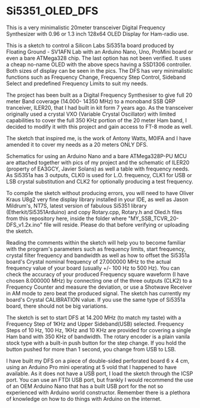 # Si5351_OLED_DFS
This is a very minimalistic 20meter transceiver Digital Frequency Synthesizer with 0.96 or 1.3 inch 128x64 OLED Display for Ham-radio use.

This is a sketch to control a Silicon Labs Si5351a board produced by Floating Ground - SV1AFN Lab with an Arduino Nano, Uno, ProMini board or even a bare ATMega328 chip. The last option has not been verified. It uses a cheap no-name OLED with the above specs having a SSD1306 controller. Both sizes of display can be seen in the pics. The DFS has very minimalistic functions such as Frequency Change, Frequency Step Control, Sideband Select and predefined Frequency Limits to suit my needs.

The project has been built as a Digital Frequency Synthesiser to give full 20 meter Band coverage (14.000- 14350 MHz) to a monoband SSB QRP tranceiver, ILER20, that I had built in kit form 7 years ago. As the transceiver originally used a crystal VXO (Variable Crystal Oscillator) with limited capabilities to cover the full 350 KHz portion of the 20 meter Ham band, I decided to modify it with this project and gain access to FT-8 mode as well.

The sketch that inspired me, is the work of Antony Watts, M0IFA and I have amended it to cover my needs as a 20 meters ONLY DFS.

Schematics for using an Arduino Nano and a bare ATMega328P-PU MCU are attached together with pics of my project and the schematic of ILER20 (property of EA3GCY, Javier Solans) as well a table with frequency needs. As Si5351a has 3 outputs, CLK0 is used for L.O. frequency, CLK1 for USB or LSB crystal substitution and CLK2 for optionally producing a test frequency.

To compile the sketch without producing errors, you will need to have Oliver Kraus U8g2 very fine display library installed in your IDE, as well as Jason Mildrum's, NT7S, latest version of fabulous Si5351 library (Etherkit/Si5351Arduino)  and copy Rotary.cpp, Rotary.h and Oled.h files from this repository here, inside the folder where "MY_SSB_TCVR_20-DFS_v1.2x.ino" file will reside. Please do that before verifying or uploading the sketch.

Reading the comments within the sketch will help you to become familiar with the program's parameters such as frequency limits, start frequency, crystal filter frequency and bandwidth as well as how to offset the Si5351a board's Crystal nominal frequency of 27.000000 MHz to the actual frequency value of your board (usually +/- 100 Hz to 500 Hz). You can check the accuracy of your produced Frequency square waveform (I have chosen 8.000000 MHz) by connecting one of the three outputs (CLK2) to a Frequency Counter and measure the deviation, or use a Shotwave Receiver in AM mode to zero beat the produced signal. The sketch has  currently my board's Crystal CALIBRATION value. If you use the same type of Si5351a board, there should not be big variations.

The sketch is set to start DFS at 14.200 MHz (to match my taste) with a Frequency Step of 1KHz and Upper Sideband(USB) selected. Frequency Steps of 10 Hz, 100 Hz, 1KHz and 10 KHz are provided for covering a single Ham band with 350 KHz of bandwidth. The rotary encoder is a plain vanila stock type with a built-in push button for the step change. If you hold the button pushed for more than 1 second, you change from USB to LSB.

I have built my DFS on a piece of double-sided perforated board 6 x 4 cm, using an Arduino Pro mini operating at 5 vold that I happened to have available. As it does not have a USB port, I load the sketch through the ICSP port. You can use an FTDI USB port, but frankly I would recommend the use of an OEM Arduino Nano that has a built USB port for the not so experienced with Arduino world constructor. Remember there is a plethora of knowledge on how to do things with Arduino on the internet.
